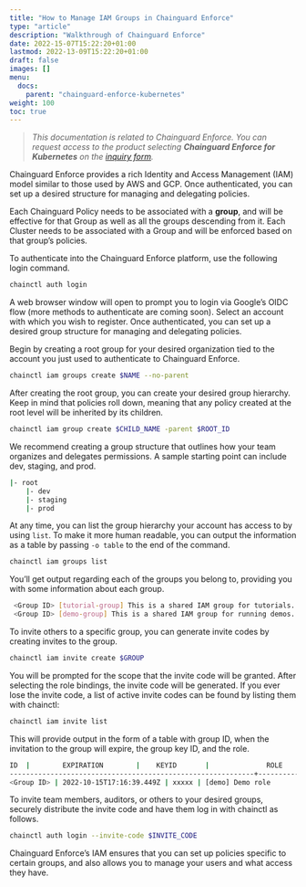 ```yaml
---
title: "How to Manage IAM Groups in Chainguard Enforce"
type: "article"
description: "Walkthrough of Chainguard Enforce"
date: 2022-15-07T15:22:20+01:00
lastmod: 2022-13-09T15:22:20+01:00
draft: false
images: []
menu:
  docs:
    parent: "chainguard-enforce-kubernetes"
weight: 100
toc: true
---
```


> _This documentation is related to Chainguard Enforce. You can request access to the product selecting **Chainguard Enforce for Kubernetes** on the [inquiry form](https://www.chainguard.dev/get-demo?utm_source=docs)._

Chainguard Enforce provides a rich Identity and Access Management (IAM) model similar to those used by AWS and GCP. Once authenticated, you can set up a desired structure for managing and delegating policies.

Each Chainguard Policy needs to be associated with a **group**, and will be effective for that Group as well as all the groups descending from it. Each Cluster needs to be associated with a Group and will be enforced based on that group’s policies.

To authenticate into the Chainguard Enforce platform, use the following login command.

```sh
chainctl auth login
```

A web browser window will open to prompt you to login via Google’s OIDC flow (more methods to authenticate are coming soon). Select an account with which you wish to register. Once authenticated, you can set up a desired group structure for managing and delegating policies.

Begin by creating a root group for your desired organization tied to the account you just used to authenticate to Chainguard Enforce.

```sh
chainctl iam groups create $NAME --no-parent
```

After creating the root group, you can create your desired group hierarchy. Keep in mind that policies roll down, meaning that any policy created at the root level will be inherited by its children.

```sh
chainctl iam group create $CHILD_NAME -parent $ROOT_ID
```

We recommend creating a group structure that outlines how your team organizes and delegates permissions.  A sample starting point can include dev, staging, and prod.

```sh
|- root
    |- dev
    |- staging
    |- prod
```

At any time, you can list the group hierarchy your account has access to by using `list`. To make it more human readable, you can output the information as a table by passing `-o table` to the end of the command.

```sh
chainctl iam groups list
```

You’ll get output regarding each of the groups you belong to, providing you with some information about each group.

```sh
 <Group ID> [tutorial-group] This is a shared IAM group for tutorials.
 <Group ID> [demo-group] This is a shared IAM group for running demos.
```

To invite others to a specific group, you can generate invite codes by creating invites to the group.

```sh
chainctl iam invite create $GROUP
```

You will be prompted for the scope that the invite code will be granted. After selecting the role bindings, the invite code will be generated.  If you ever lose the invite code, a list of active invite codes can be found by listing them with chainctl:

```sh
chainctl iam invite list
```

This will provide output in the form of a table with group ID, when the invitation to the group will expire, the group key ID, and the role.

```sh
ID  |        EXPIRATION        |    KEYID       |              ROLE
------------------------------------------------------------+--------------------------+--------------------------------------+---------------------------------
<Group ID> | 2022-10-15T17:16:39.449Z | xxxxx | [demo] Demo role
```

To invite team members, auditors, or others to your desired groups, securely distribute the invite code and have them log in with chainctl as follows.

```sh
chainctl auth login --invite-code $INVITE_CODE
```

Chainguard Enforce’s IAM ensures that you can set up policies specific to certain groups, and also allows you to manage your users and what access they have.